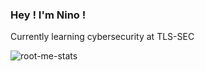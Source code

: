 ### Hey ! I'm Nino !

Currently learning cybersecurity at TLS-SEC

![root-me-stats](https://root-me-diff.vercel.app/rm-gh?nickname=nin7o-863599&gstats=show)
